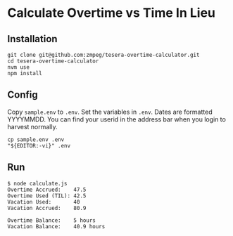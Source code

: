 # Calculate Overtime vs Time In Lieu

## Installation

    git clone git@github.com:zmpeg/tesera-overtime-calculator.git
    cd tesera-overtime-calculator
    nvm use
    npm install

## Config

Copy `sample.env` to `.env`. Set the variables in `.env`. Dates are formatted YYYYMMDD. You can find your userid in the address bar when you login to harvest normally.

    cp sample.env .env
    "${EDITOR:-vi}" .env


## Run

    $ node calculate.js
    Overtime Accrued:    47.5
    Overtime Used (TIL): 42.5
    Vacation Used:       40
    Vacation Accrued:    80.9

    Overtime Balance:    5 hours
    Vacation Balance:    40.9 hours
